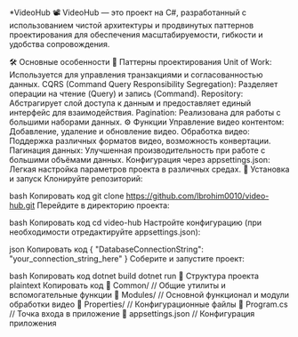 *VideoHub 📽️
VideoHub — это проект на C#, разработанный с использованием чистой архитектуры и продвинутых паттернов проектирования для обеспечения масштабируемости, гибкости и удобства сопровождения.

🛠️ Основные особенности
📐 Паттерны проектирования
Unit of Work: Используется для управления транзакциями и согласованностью данных.
CQRS (Command Query Responsibility Segregation): Разделяет операции на чтение (Query) и запись (Command).
Repository: Абстрагирует слой доступа к данным и предоставляет единый интерфейс для взаимодействия.
Pagination: Реализована для работы с большими наборами данных.
⚙️ Функции
Управление видео контентом: Добавление, удаление и обновление видео.
Обработка видео: Поддержка различных форматов видео, возможность конвертации.
Пагинация данных: Улучшенная производительность при работе с большими объёмами данных.
Конфигурация через appsettings.json: Легкая настройка параметров проекта в различных средах.
🚀 Установка и запуск
Клонируйте репозиторий:

bash
Копировать код
git clone https://github.com/Ibrohim0010/video-hub.git
Перейдите в директорию проекта:

bash
Копировать код
cd video-hub
Настройте конфигурацию (при необходимости отредактируйте appsettings.json):

json
Копировать код
{
  "DatabaseConnectionString": "your_connection_string_here"
}
Соберите и запустите проект:

bash
Копировать код
dotnet build
dotnet run
📂 Структура проекта
plaintext
Копировать код
📁 Common/          // Общие утилиты и вспомогательные функции
📁 Modules/         // Основной функционал и модули обработки видео
📁 Properties/      // Конфигурационные файлы
📄 Program.cs       // Точка входа в приложение
📄 appsettings.json // Конфигурация приложения
